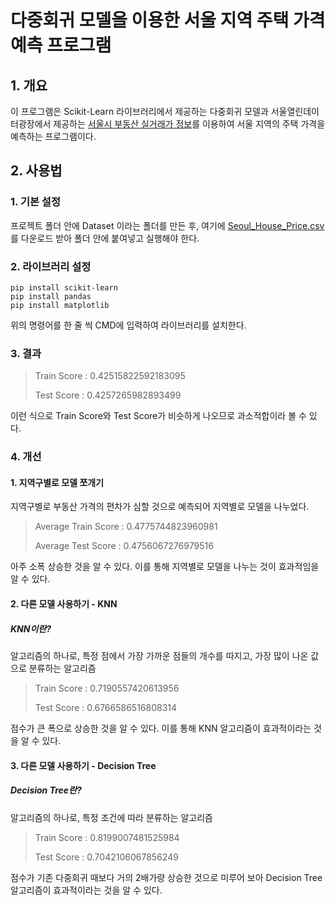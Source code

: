 # 다중회귀 모델을 이용한 서울 지역 주택 가격 예측 프로그램
## 1. 개요
이 프로그램은 Scikit-Learn 라이브러리에서 제공하는 다중회귀 모델과 서울열린데이터광장에서 제공하는 [서울시 부동산 실거래가 정보](https://data.seoul.go.kr/dataList/OA-21275/S/1/datasetView.do)를 이용하여 서울 지역의 주택 가격을 예측하는 프로그램이다.

## 2. 사용법
### 1. 기본 설정
프로젝트 폴더 안에 Dataset 이라는 폴더를 만든 후, 여기에 [Seoul_House_Price.csv](https://drive.google.com/file/d/1mCtFQX-__AS8-88yXl4WCxcuIhsSeiYh/view?usp=sharing)를 다운로드 받아 폴더 안에 붙여넣고 실행해야 한다.

### 2. 라이브러리 설정
```
pip install scikit-learn
pip install pandas
pip install matplotlib
```
위의 명령어를 한 줄 씩 CMD에 입력하여 라이브러리를 설치한다.

### 3. 결과
> Train Score : 0.42515822592183095
> 
> Test Score : 0.4257265982893499

이런 식으로 Train Score와 Test Score가 비슷하게 나오므로 과소적합이라 볼 수 있다.

### 4. 개선
#### 1. 지역구별로 모델 쪼개기
지역구별로 부동산 가격의 편차가 심할 것으로 예측되어 지역별로 모델을 나누었다.
> Average Train Score : 0.4775744823960981
> 
> Average Test Score : 0.4756067276979516

아주 소폭 상승한 것을 알 수 있다. 이를 통해 지역별로 모델을 나누는 것이 효과적임을 알 수 있다.

#### 2. 다른 모델 사용하기 - KNN
##### KNN이란?
알고리즘의 하나로, 특정 점에서 가장 가까운 점들의 개수를 따지고, 가장 많이 나온 값으로 분류하는 알고리즘


> Train Score : 0.7190557420613956
> 
> Test Score : 0.6766586516808314

점수가 큰 폭으로 상승한 것을 알 수 있다. 이를 통해 KNN 알고리즘이 효과적이라는 것을 알 수 있다.

#### 3. 다른 모델 사용하기 - Decision Tree
##### Decision Tree란?
알고리즘의 하나로, 특정 조건에 따라 분류하는 알고리즘

> Train Score : 0.8199007481525984
> 
> Test Score : 0.7042106067856249

점수가 기존 다중회귀 때보다 거의 2배가량 상승한 것으로 미루어 보아 Decision Tree 알고리즘이 효과적이라는 것을 알 수 있다.